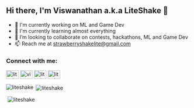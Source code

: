 ## Hi there, I'm Viswanathan a.k.a LiteShake 👋

- 🔭 I'm currently working on ML and Game Dev
- 🌱 I'm currently learning almost everything 
- 👯 I’m looking to collaborate on contests, hackathons, ML and Game Dev
- 📫 Reach me at strawberryshakelite@gmail.com

<!--
**LiteShake/LiteShake** is a ✨ _special_ ✨ repository because its `README.md` (this file) appears on your GitHub profile.

Here are some ideas to get you started:

- 🔭 I’m currently working on ...
- 🌱 I’m currently learning ...
- 👯 I’m looking to collaborate on ...
- 🤔 I’m looking for help with ...
- 💬 Ask me about ...
- 📫 How to reach me: ...
- 😄 Pronouns: ...
- ⚡ Fun fact: ...
-->

<h3 align="left">Connect with me:</h3>
<p align="left">
<a href="https://twitter.com/liteshake" target="blank"><img align="center" src="https://raw.githubusercontent.com/rahuldkjain/github-profile-readme-generator/master/src/images/icons/Social/twitter.svg" alt="liteshake" height="24" width="34" /></a>
<a href="https://linkedin.com/in/viswanathan v" target="blank"><img align="center" src="https://raw.githubusercontent.com/rahuldkjain/github-profile-readme-generator/master/src/images/icons/Social/linked-in-alt.svg" alt="viswanathan v" height="24" width="34" /></a>
<a href="https://instagram.com/liteshake" target="blank"><img align="center" src="https://raw.githubusercontent.com/rahuldkjain/github-profile-readme-generator/master/src/images/icons/Social/instagram.svg" alt="liteshake" height="24" width="34" /></a>
<a href="https://www.youtube.com/c/liteshake" target="blank"><img align="center" src="https://raw.githubusercontent.com/rahuldkjain/github-profile-readme-generator/master/src/images/icons/Social/youtube.svg" alt="liteshake" height="24" width="34" /></a>
</p>

<p><img align="left" src="https://github-readme-stats.vercel.app/api/top-langs?username=liteshake&show_icons=true&locale=en&layout=compact&theme=tokyonight" alt="liteshake" /></p>

<p>&nbsp;<img align="center" src="https://github-readme-streak-stats.herokuapp.com/?user=liteshake&theme=tokyonight" alt="liteshake" /></p>

<p>&nbsp;<img align="center" src="https://github-readme-stats.vercel.app/api?username=liteshake&show_icons=true&locale=en&theme=tokyonight" alt="liteshake" /></p>

